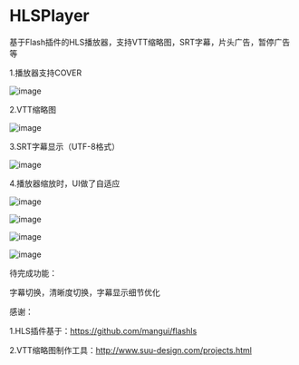 # HLSPlayer
基于Flash插件的HLS播放器，支持VTT缩略图，SRT字幕，片头广告，暂停广告等


1.播放器支持COVER


![image](https://github.com/luojianghong/HLSPlayer/blob/master/shots/shot05.png?raw=true)


2.VTT缩略图


![image](https://github.com/luojianghong/HLSPlayer/blob/master/shots/shot06.png?raw=true)


3.SRT字幕显示（UTF-8格式）


![image](https://github.com/luojianghong/HLSPlayer/blob/master/shots/shot07.png?raw=true)


4.播放器缩放时，UI做了自适应


![image](https://github.com/luojianghong/HLSPlayer/blob/master/shots/shot01.png?raw=true)


![image](https://github.com/luojianghong/HLSPlayer/blob/master/shots/shot02.png?raw=true)


![image](https://github.com/luojianghong/HLSPlayer/blob/master/shots/shot03.png?raw=true)


![image](https://github.com/luojianghong/HLSPlayer/blob/master/shots/shot04.png?raw=true)


待完成功能：


字幕切换，清晰度切换，字幕显示细节优化


感谢：


1.HLS插件基于：https://github.com/mangui/flashls


2.VTT缩略图制作工具：http://www.suu-design.com/projects.html
